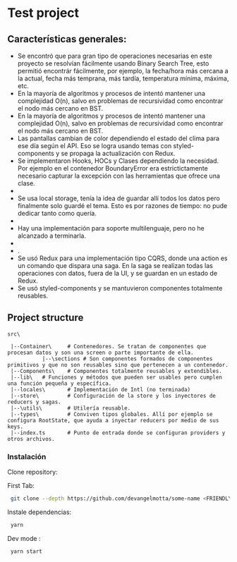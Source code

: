 # Test project



<h2>Características generales:</h2>
<ul>
    <li>
    Se encontró que para gran tipo de operaciones necesarias en este proyecto se resolvían fácilmente usando Binary Search Tree,
    esto permitió encontrár fácilmente, por ejemplo, la fecha/hora más cercana a la actual, fecha más temprana, más tardía, temperatura mínima, máxima, etc.
  </li>
  <li>
    En la mayoría de algoritmos y procesos de intentó mantener una complejidad O(n), salvo en problemas de recursividad como encontrar el nodo más cercano en BST.
  </li>
  <li>
    En la mayoría de algoritmos y procesos de intentó mantener una complejidad O(n), salvo en problemas de recursividad como encontrar el nodo más cercano en BST.
  </li>
  <li>
    Las pantallas cambian de color dependiendo el estado del clima para ese día según el API. Eso se logra usando temas con styled-components y se propaga la actualización con Redux.
  </li>
  <li>
    Se implementaron Hooks, HOCs y Clases dependiendo la necesidad. Por ejemplo en el contenedor BoundaryError era estrictictamente necesario capturar la excepción con las herramientas que ofrece una clase.
  <li>
  <li>
    Se usa local storage, tenía la idea de guardar allí todos los datos pero finalmente solo guardé el tema. Esto es por razones de tiempo: no pude dedicar tanto como quería.
  <li>
  <li>
    Hay una implementación para soporte multilenguaje, pero no he alcanzado a terminarla.
  <li>
  <li>
    .
  <li>
    Se usó Redux para una implementación tipo CQRS, donde una action es un comando que dispara una saga. 
    En la saga se realizan todas las operaciones con datos, fuera de la UI, y se guardan en un estado de Redux.
  </li>
  <li>
    Se usó styled-components y se mantuvieron componentes totalmente reusables.
  </li>
</ul>




## Project structure


```
src\

 |--Container\     # Contenedores. Se tratan de componentes que procesan datos y son una screen o parte importante de ella.
           |--\sections # Son componentes formados de componentes primitivos y que no son reusables sino que pertenecen a un contenedor.
 |--Components\    # Componentes totalmente reusables y extendibles.
 |--lib\   # Funciones y métodos que pueden ser usables pero cumplen una función pequeña y específica.
 |--locales\       # Implementación de Intl (no terminada)
 |--store\         # Configuración de la store y los inyectores de reducers y sagas.
 |--\utils\        # Utilería reusable.
 |--types\         # Conviven tipos globales. Allí por ejemplo se configura RootState, que ayuda a inyectar reducers por medio de sus keys.
 |--index.ts       # Punto de entrada donde se configuran providers y otros archivos.
```

### Instalación


Clone repository:

First Tab:
```sh
 git clone --depth https://github.com/devangelmotta/some-name <FRIENDLY_NAME>
```
Instale dependencias: 
```sh
 yarn
```

Dev mode :
```sh
 yarn start 
```
